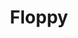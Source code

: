 ---
title: Floppy
date: 
draft: false

# descripcion
description : Flor

materials: Plata 925

color: Azul, Violeta, Fucsia, Coral, Amarillo

dimensions: 0,5cm

code: 01-15-0165

type: "Aros"

categories: []

# Images
# first image will be shown in the product page
images:
  # - image: "images/path_to_image"
  # La ubicacion de las imagenes es imagenes/Aros/Aros.Infantil/01-15-0165-floppy
  - image: "./images/aros/infantil/01-15-0165-flor_a.JPG"
  - image: "./images/aros/infantil/01-15-0165-flor_b.JPG"
  - image: "./images/aros/infantil/01-15-0165-flor_c.JPG"
  - image: "./images/aros/infantil/01-15-0165-flor_d.JPG"
  - image: "./images/aros/infantil/01-15-0165-flor_e.JPG"
---
